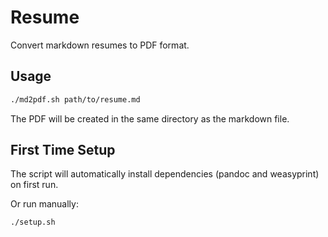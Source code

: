 # Resume

Convert markdown resumes to PDF format.

## Usage

```bash
./md2pdf.sh path/to/resume.md
```

The PDF will be created in the same directory as the markdown file.

## First Time Setup

The script will automatically install dependencies (pandoc and weasyprint) on first run.

Or run manually:
```bash
./setup.sh
```

